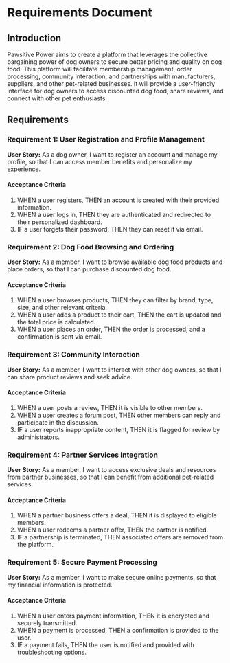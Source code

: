 # Requirements Document

## Introduction
Pawsitive Power aims to create a platform that leverages the collective bargaining power of dog owners to secure better pricing and quality on dog food. This platform will facilitate membership management, order processing, community interaction, and partnerships with manufacturers, suppliers, and other pet-related businesses.  It will provide a user-friendly interface for dog owners to access discounted dog food, share reviews, and connect with other pet enthusiasts.

## Requirements

### Requirement 1: User Registration and Profile Management
**User Story:** As a dog owner, I want to register an account and manage my profile, so that I can access member benefits and personalize my experience.
#### Acceptance Criteria
1. WHEN a user registers, THEN an account is created with their provided information.
2. WHEN a user logs in, THEN they are authenticated and redirected to their personalized dashboard.
3. IF a user forgets their password, THEN they can reset it via email.

### Requirement 2: Dog Food Browsing and Ordering
**User Story:** As a member, I want to browse available dog food products and place orders, so that I can purchase discounted dog food.
#### Acceptance Criteria
1. WHEN a user browses products, THEN they can filter by brand, type, size, and other relevant criteria.
2. WHEN a user adds a product to their cart, THEN the cart is updated and the total price is calculated.
3. WHEN a user places an order, THEN the order is processed, and a confirmation is sent via email.

### Requirement 3: Community Interaction
**User Story:** As a member, I want to interact with other dog owners, so that I can share product reviews and seek advice.
#### Acceptance Criteria
1. WHEN a user posts a review, THEN it is visible to other members.
2. WHEN a user creates a forum post, THEN other members can reply and participate in the discussion.
3. IF a user reports inappropriate content, THEN it is flagged for review by administrators.

### Requirement 4: Partner Services Integration
**User Story:** As a member, I want to access exclusive deals and resources from partner businesses, so that I can benefit from additional pet-related services.
#### Acceptance Criteria
1. WHEN a partner business offers a deal, THEN it is displayed to eligible members.
2. WHEN a user redeems a partner offer, THEN the partner is notified.
3. IF a partnership is terminated, THEN associated offers are removed from the platform.

### Requirement 5: Secure Payment Processing
**User Story:** As a member, I want to make secure online payments, so that my financial information is protected.
#### Acceptance Criteria
1. WHEN a user enters payment information, THEN it is encrypted and securely transmitted.
2. WHEN a payment is processed, THEN a confirmation is provided to the user.
3. IF a payment fails, THEN the user is notified and provided with troubleshooting options.
